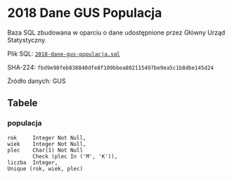 # 2018 Dane GUS Populacja

Baza SQL zbudowana w oparciu o dane udostępnione przez Główny Urząd Statystyczny.

Plik SQL: [`2018-dane-gus-populacja.sql`](2018-dane-gus-populacja.sql)

SHA-224: `fbd9e98feb838840dfe8f109bbea802115497be9ea5c1b8dbe145d24`

Źródło danych: GUS

## Tabele
### populacja
    rok     Integer Not Null,
    wiek    Integer Not Null,
    plec    Char(1) Not Null
            Check (plec In ('M', 'K')),
    liczba  Integer,
    Unique (rok, wiek, plec)